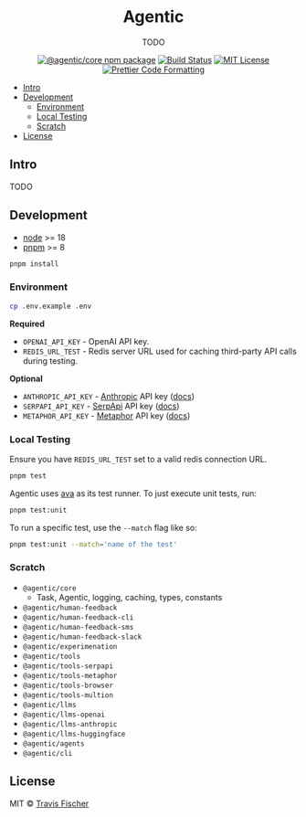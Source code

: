 <h1 align="center">Agentic</h1>

<p align="center">
  TODO
</p>

<p align="center">
  <a href="https://www.npmjs.com/package/@agentic/core"><img alt="@agentic/core npm package" src="https://img.shields.io/npm/v/@agentic/core.svg" /></a>
  <a href="https://github.com/transitive-bullshit/agentic/actions/workflows/test.yml"><img alt="Build Status" src="https://github.com/transitive-bullshit/agentic/actions/workflows/test.yml/badge.svg" /></a>
  <a href="https://github.com/transitive-bullshit/agentic/blob/main/license"><img alt="MIT License" src="https://img.shields.io/badge/license-MIT-blue" /></a>
  <a href="https://prettier.io"><img alt="Prettier Code Formatting" src="https://img.shields.io/badge/code_style-prettier-brightgreen.svg" /></a>
</p>

- [Intro](#intro)
- [Development](#development)
  - [Environment](#environment)
  - [Local Testing](#local-testing)
  - [Scratch](#scratch)
- [License](#license)

## Intro

TODO

## Development

- [node](https://nodejs.org/en) >= 18
- [pnpm](https://pnpm.io) >= 8

```bash
pnpm install
```

### Environment

```bash
cp .env.example .env
```

**Required**

- `OPENAI_API_KEY` - OpenAI API key.
- `REDIS_URL_TEST` - Redis server URL used for caching third-party API calls during testing.

**Optional**

- `ANTHROPIC_API_KEY` - [Anthropic](https://www.anthropic.com) API key ([docs](https://console.anthropic.com/docs))
- `SERPAPI_API_KEY` - [SerpApi](https://serpapi.com) API key ([docs](https://serpapi.com/search-api))
- `METAPHOR_API_KEY` - [Metaphor](https://metaphor.systems) API key ([docs](https://metaphorapi.readme.io/))

### Local Testing

Ensure you have `REDIS_URL_TEST` set to a valid redis connection URL.

```bash
pnpm test
```

Agentic uses [ava][ava] as its test runner. To just execute unit tests, run:

```bash
pnpm test:unit
```

To run a specific test, use the `--match` flag like so:

```bash
pnpm test:unit --match='name of the test'
```

### Scratch

- `@agentic/core`
  - Task, Agentic, logging, caching, types, constants
- `@agentic/human-feedback`
- `@agentic/human-feedback-cli`
- `@agentic/human-feedback-sms`
- `@agentic/human-feedback-slack`
- `@agentic/experimenation`
- `@agentic/tools`
- `@agentic/tools-serpapi`
- `@agentic/tools-metaphor`
- `@agentic/tools-browser`
- `@agentic/tools-multion`
- `@agentic/llms`
- `@agentic/llms-openai`
- `@agentic/llms-anthropic`
- `@agentic/llms-huggingface`
- `@agentic/agents`
- `@agentic/cli`

## License

MIT © [Travis Fischer](https://transitivebullsh.it)

[ava]: https://github.com/avajs/ava
